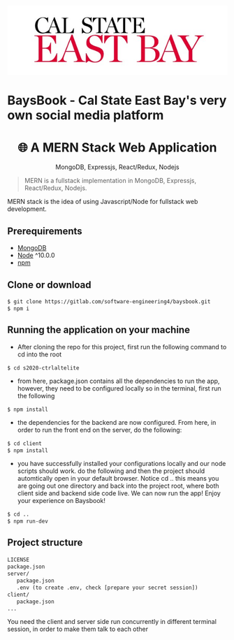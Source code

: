![CSUEB Logo](/csueb-logo.jpg) 

# BaysBook - Cal State East Bay's very own social media platform

<h1 align="center">
🌐 A MERN Stack Web Application
</h1>
<p align="center">
MongoDB, Expressjs, React/Redux, Nodejs
</p>


> MERN is a fullstack implementation in MongoDB, Expressjs, React/Redux, Nodejs.

MERN stack is the idea of using Javascript/Node for fullstack web development.


## Prerequirements
- [MongoDB](https://gist.github.com/nrollr/9f523ae17ecdbb50311980503409aeb3)
- [Node](https://nodejs.org/en/download/) ^10.0.0
- [npm](https://nodejs.org/en/download/package-manager/)

## Clone or download
```terminal
$ git clone https://gitlab.com/software-engineering4/baysbook.git
$ npm i
```

## Running the application on your machine
* After cloning the repo for this project, first run the following command to cd into the root
```terminal
$ cd s2020-ctrlaltelite
```
* from here, package.json contains all the dependencies to run the app, however, they need to be configured locally so in the terminal, first run the following
```terminal
$ npm install
```
* the dependencies for the backend are now configured. From here, in order to run the front end on the server, do the following:
```terminal
$ cd client
$ npm install
```

* you have successfully installed your configurations locally and our node scripts should work. do the following and then the project should automtically open in your default browser. Notice cd .. this means you are going out one directory and back into the project root, where both client side and backend side code live. We can now run the app! Enjoy your experience on Baysbook!
```terminal
$ cd ..
$ npm run-dev
```


## Project structure
```terminal
LICENSE
package.json
server/
   package.json
   .env (to create .env, check [prepare your secret session])
client/
   package.json
...
```

You need the client and server side run concurrently in different terminal session, in order to make them talk to each other

